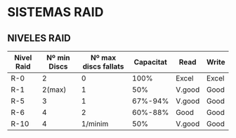 # SISTEMAS RAID

## NIVELES RAID

| Nivel Raid | Nº min Discs | Nº max discs fallats | Capacitat | Read   | Write |
| ---------- | ------------ | -------------------- | --------- | ------ | ----- |
| R-0		 | 		2		| 			0		   | 	100%   | Excel  | Excel |
| R-1		 |		2(max)  |			1		   |	50%	   | V.good | Good  |
| R-5		 |		3		|			1		   |   67%-94% | V.good | Good	|
| R-6		 |		4		|			2		   |   60%-88% | Good   | Good  |
| R-10		 |		4		|			1/minim	   |	50%	   | V.good | Good	|		
